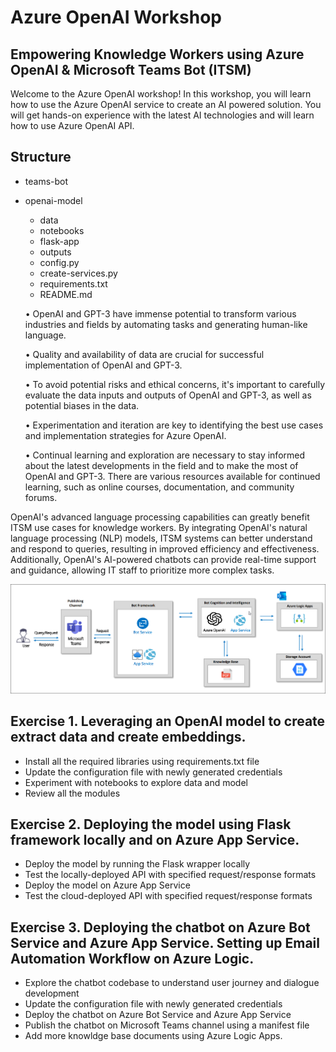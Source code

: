 # Azure OpenAI Workshop
## Empowering Knowledge Workers using Azure OpenAI & Microsoft Teams Bot (ITSM)

Welcome to the Azure OpenAI workshop! In this workshop, you will learn how to use the Azure OpenAI service to create an AI powered solution. You will get hands-on experience with the latest AI technologies and will learn how to use Azure OpenAI API.

## Structure
- teams-bot
- openai-model
  - data
  - notebooks
  - flask-app
  - outputs
  - config.py
  - create-services.py
  - requirements.txt
  - README.md

  • OpenAI and GPT-3 have immense potential to transform various industries 
  and fields by automating tasks and generating human-like language. 
  
  • Quality and availability of data are crucial for successful implementation of 
  OpenAI and GPT-3. 
  
  • To avoid potential risks and ethical concerns, it's important to carefully 
  evaluate the data inputs and outputs of OpenAI and GPT-3, as well as 
  potential biases in the data. 
  
  • Experimentation and iteration are key to identifying the best use cases and 
  implementation strategies for Azure OpenAI.
  
  • Continual learning and exploration are necessary to stay informed about the 
  latest developments in the field and to make the most of OpenAI and GPT-3. 
  There are various resources available for continued learning, such as online 
  courses, documentation, and community forums. 
  
OpenAI's advanced language processing capabilities can greatly benefit ITSM use cases for knowledge workers. By integrating OpenAI's natural language
processing (NLP) models, ITSM systems can better understand and respond to queries, resulting in improved efficiency and effectiveness. Additionally,
OpenAI's AI-powered chatbots can provide real-time support and guidance, allowing IT staff to prioritize more complex tasks.

 ![](Images/diagram.png)
 
## Exercise 1. Leveraging an OpenAI model to create extract data and create embeddings.
  - Install all the required libraries using requirements.txt file
  - Update the configuration file with newly generated credentials 
  - Experiment with notebooks to explore data and model 
  - Review all the modules

## Exercise 2. Deploying the model using Flask framework locally and on Azure App Service. 
  - Deploy the model by running the Flask wrapper locally
  - Test the locally-deployed API with specified request/response formats
  - Deploy the model on Azure App Service
  - Test the cloud-deployed API with specified request/response formats

## Exercise 3. Deploying the chatbot on Azure Bot Service and Azure App Service. Setting up Email Automation Workflow on Azure Logic.
  - Explore the chatbot codebase to understand user journey and dialogue development 
  - Update the configuration file with newly generated credentials 
  - Deploy the chatbot on Azure Bot Service and Azure App Service
  - Publish the chatbot on Microsoft Teams channel using a manifest file
  - Add more knowldge base documents using Azure Logic Apps.

